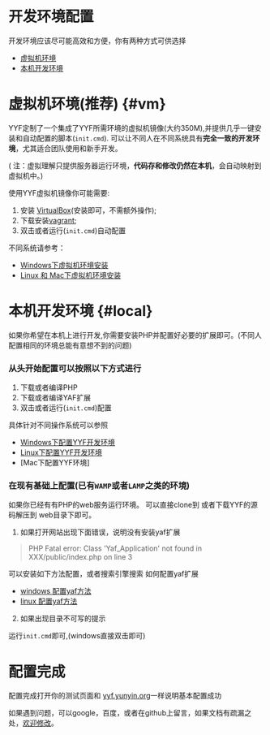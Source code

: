 开发环境配置
==================


开发环境应该尽可能高效和方便，你有两种方式可供选择
* [虚拟机环境](#vm)
* [本机开发环境](#local)

虚拟机环境(推荐) {#vm}
==========
YYF定制了一个集成了YYF所需环境的虚拟机镜像(大约350M),并提供几乎一键安装和自动配置的脚本(`init.cmd`).
可以让不同人在不同系统具有**完全一致的开发环境**，尤其适合团队使用和新手开发。

( 注：虚拟理解只提供服务器运行环境，**代码存和修改仍然在本机**，会自动映射到虚拟机中。)

使用YYF虚拟机镜像你可能需要:

1. 安装 [VirtualBox](https://www.virtualbox.org/wiki/Downloads)(安装即可，不需额外操作); 
2. 下载安装[vagrant](https://www.vagrantup.com/downloads.html);
3. 双击或者运行(`init.cmd`)自动配置


不同系统请参考：
* [Windows下虚拟机环境安装](vm-in-windows.md)
* [Linux 和 Mac下虚拟机环境安装](vm-in-linux.md)



本机开发环境 {#local}
============
如果你希望在本机上进行开发,你需要安装PHP并配置好必要的扩展即可。(不同人配置相同的环境总能有意想不到的问题)

### 从头开始配置可以按照以下方式进行

1. 下载或者编译PHP
2. 下载或者编译YAF扩展
3. 双击或者运行(`init.cmd`)配置

具体针对不同操作系统可以参照

* [Windows下配置YYF开发环境](yyf-in-windows.md)
* [Linux下配置YYF开发环境](yyf-in-linux.md)
* [Mac下配置YYF环境]

### 在现有基础上配置(已有`WAMP`或者`LAMP`之类的环境)

如果你已经有有PHP的web服务运行环境。
可以直接clone到 或者下载YYF的源码解压到 web目录下即可。


1. 如果打开网站出现下面错误，说明没有安装yaf扩展

>PHP Fatal error:  Class 'Yaf_Application' not found in XXX/public/index.php on line 3

可以安装如下方法配置，或者搜索引擎搜索 如何配置yaf扩展
* [windows 配置yaf方法](yyf-in-windows.md#yaf)
* [linux 配置yaf方法](yyf-in-linux.md#yaf)

2. 如果出现目录不可写的提示

运行`init.cmd`即可,(windows直接双击即可) 

配置完成
=========
配置完成打开你的测试页面和 [yyf.yunyin.org](https://yyf.yunyin.org/)一样说明基本配置成功

如果遇到问题，可以google，百度，或者在github上留言，如果文档有疏漏之处，[欢迎修改](https://github.com/NewFuture/yyf-book)。
